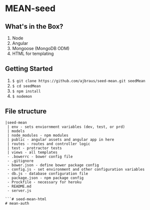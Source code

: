 # MEAN-seed

## What's in the Box?

1. Node
2. Angular
3. Mongoose (MongoDB ODM)
4. HTML for templating

## Getting Started

1. ```$ git clone https://github.com/ajbraus/seed-mean.git seedMean```
2. ```$ cd seedMean```
3. ```$ npm install```
4. ```$ nodemon```


## File structure

```
|seed-mean
 | env - sets enviornment variables (dev, test, or prd)
 | models 
 | node_modules - npm modules
 | public - angular assets and angular app in here
 | routes - routes and controller logic
 | test - protractor tests
 | views - all templates
 - .bowerrc - bower config file
 - .gitignore 
 - bower.json - define bower package config
 - config.js - set environment and other configuration variables 
 - db.js - database configuration file
 - package.json - npm package config
 - Prockfile - necessary for heroku
 - README.md
 - server.js 

```# seed-mean-html
# mean-auth
